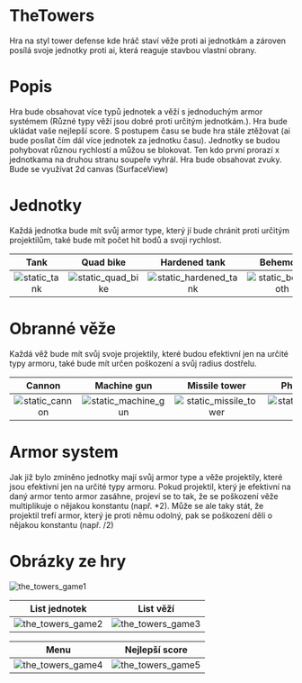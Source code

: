# TheTowers
Hra na styl tower defense kde hráč staví věže proti ai jednotkám a zároven posílá svoje jednotky proti ai, která reaguje stavbou vlastní obrany.

# Popis
Hra bude obsahovat více typů jednotek a věží s jednoduchým armor systémem (Různé typy věží jsou dobré proti určitým jednotkám.). Hra bude ukládat vaše nejlepší score. S postupem času se bude hra stále ztěžovat (ai bude posílat čím dál více jednotek za jednotku času). Jednotky se budou pohybovat různou rychlostí a můžou se blokovat. Ten kdo první prorazí x jednotkama na druhou stranu soupeře vyhrál. Hra bude obsahovat zvuky. Bude se využívat 2d canvas (SurfaceView)

# Jednotky
Každá jednotka bude mít svůj armor type, který jí bude chránit proti určitým projektilům, také bude mít počet hit bodů a svoji rychlost.

Tank |  Quad bike | Hardened tank | Behemoth
:-------------------------:|:-------------------------:|:-------------------------:|:-------------------------:
 ![static_tank](https://user-images.githubusercontent.com/32388847/32766298-9bcc0694-c90e-11e7-85e9-c3ebf4267218.png)   | ![static_quad_bike](https://user-images.githubusercontent.com/32388847/32766292-991db2d0-c90e-11e7-8cc8-cabe675d89fb.png) | ![static_hardened_tank](https://user-images.githubusercontent.com/32388847/32766284-91128ac0-c90e-11e7-9e2f-ae3cc74fc0a2.png) | ![static_behemoth](https://user-images.githubusercontent.com/32388847/32766277-88f99810-c90e-11e7-9242-c2e1271a93bf.png)
 
 # Obranné věže
 Každá věž bude mít svůj svoje projektily, které budou efektivní jen na určité typy armoru, také bude mít určen poškození a svůj radius dostřelu.
 
Cannon |  Machine gun | Missile tower| Photon cannon
:-------------------------:|:-------------------------:|:-------------------------:|:-------------------------:
![static_cannon](https://user-images.githubusercontent.com/32388847/32766788-b9c40dd4-c910-11e7-92ae-1aaa064781bf.png)  | ![static_machine_gun](https://user-images.githubusercontent.com/32388847/32766792-bc2b5b04-c910-11e7-9fc7-54118e24dbf2.png) | ![static_missile_tower](https://user-images.githubusercontent.com/32388847/32766794-bd67028e-c910-11e7-8159-5c0949c3bce0.png) | ![static_photon_cannon](https://user-images.githubusercontent.com/32388847/32766796-be84138c-c910-11e7-909e-6942018968c9.png)

 # Armor system
 Jak již bylo zmíněno jednotky mají svůj armor type a věže projektily, které jsou efektivní jen na určité typy armoru. Pokud projektil,  který je efektivní na daný armor tento armor zasáhne, projeví se to tak, že se poškození věže multiplikuje o nějakou konstantu (např. *2).
 Může se ale taky stát, že projektil trefí armor, který je proti němu odolný, pak se poškození děli o nějakou konstantu (např. /2)

 # Obrázky ze hry
 ![the_towers_game1](https://user-images.githubusercontent.com/32388847/32781445-61974222-c945-11e7-9717-360035ef43f0.PNG)
 
 List jednotek |  List věží
:-------------------------:|:-------------------------:
![the_towers_game2](https://user-images.githubusercontent.com/32388847/32781492-8931db3a-c945-11e7-9e6d-ecca4a2df983.PNG)  |  ![the_towers_game3](https://user-images.githubusercontent.com/32388847/32781712-51b15d6a-c946-11e7-87ee-0ea64bbf2e81.PNG)

 Menu |  Nejlepší score
:-------------------------:|:-------------------------:
![the_towers_game4](https://user-images.githubusercontent.com/32388847/32781869-cf3e925c-c946-11e7-9576-6f3dcbe888aa.PNG)  |  ![the_towers_game5](https://user-images.githubusercontent.com/32388847/32781935-03aafe72-c947-11e7-9bdd-d51f0110b8ed.PNG)

  

